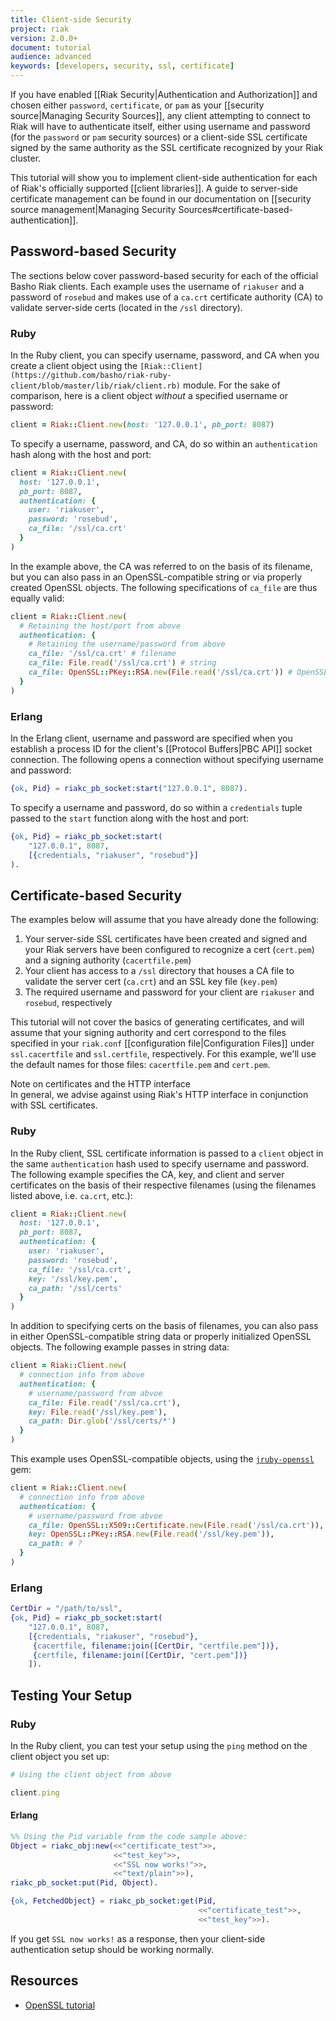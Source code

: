 ```yaml
---
title: Client-side Security
project: riak
version: 2.0.0+
document: tutorial
audience: advanced
keywords: [developers, security, ssl, certificate]
---
```


If you have enabled [[Riak Security|Authentication and Authorization]]
and chosen either `password`, `certificate`, or `pam` as your
[[security source|Managing Security Sources]], any client attempting to
connect to Riak will have to authenticate itself, either using username
and password (for the `password` or `pam` security sources) or a
client-side SSL certificate signed by the same authority as the SSL
certificate recognized by your Riak cluster.

This tutorial will show you to implement client-side authentication for
each of Riak's officially supported [[client libraries]]. A guide to
server-side certificate management can be found in our documentation on
[[security source management|Managing Security Sources#certificate-based-authentication]].

## Password-based Security

The sections below cover password-based security for each of the
official Basho Riak clients. Each example uses the username of
`riakuser` and a password of `rosebud` and makes use of a `ca.crt`
certificate authority (CA) to validate server-side certs (located in the
`/ssl` directory).

### Ruby

In the Ruby client, you can specify username, password, and CA when you
create a client object using the `[Riak::Client](https://github.com/basho/riak-ruby-client/blob/master/lib/riak/client.rb)`
module. For the sake of comparison, here is a client object _without_ a
specified username or password:

```ruby
client = Riak::Client.new(host: '127.0.0.1', pb_port: 8087)
```

To specify a username, password, and CA, do so within an
`authentication` hash along with the host and port:

```ruby
client = Riak::Client.new(
  host: '127.0.0.1',
  pb_port: 8087,
  authentication: {
  	user: 'riakuser',
  	password: 'rosebud',
    ca_file: '/ssl/ca.crt'
  }
)
```

In the example above, the CA was referred to on the basis of its
filename, but you can also pass in an OpenSSL-compatible string or via
properly created OpenSSL objects. The following specifications of
`ca_file` are thus equally valid:

```ruby
client = Riak::Client.new(
  # Retaining the host/port from above
  authentication: {
    # Retaining the username/password from above
    ca_file: '/ssl/ca.crt' # filename
    ca_file: File.read('/ssl/ca.crt') # string
    ca_file: OpenSSL::PKey::RSA.new(File.read('/ssl/ca.crt')) # OpenSSL object
  }
)
```

### Erlang

In the Erlang client, username and password are specified when you
establish a process ID for the client's [[Protocol Buffers|PBC API]]
socket connection. The following opens a connection without specifying
username and password:

```erlang
{ok, Pid} = riakc_pb_socket:start("127.0.0.1", 8087).
```

To specify a username and password, do so within a `credentials` tuple
passed to the `start` function along with the host and port:

```erlang
{ok, Pid} = riakc_pb_socket:start(
    "127.0.0.1", 8087,
    [{credentials, "riakuser", "rosebud"}]
).
```

## Certificate-based Security

The examples below will assume that you have already done the following:

1. Your server-side SSL certificates have been created and signed and your Riak servers have been configured to recognize a cert (`cert.pem`) and a signing authority (`cacertfile.pem`)
2. Your client has access to a `/ssl` directory that houses a CA file to validate the server cert (`ca.crt`) and an SSL key file (`key.pem`)
3. The required username and password for your client are `riakuser` and `rosebud`, respectively

This tutorial will not cover the basics of generating certificates, and
will assume that your signing authority and cert correspond to the files
specified in your `riak.conf` [[configuration file|Configuration Files]]
under `ssl.cacertfile` and `ssl.certfile`, respectively. For this
example, we'll use the default names for those files: `cacertfile.pem`
and `cert.pem`.

<div class="note">
<div class="title">Note on certificates and the HTTP interface</div>
In general, we advise against using Riak's HTTP interface in
conjunction with SSL certificates.
</div>

### Ruby

In the Ruby client, SSL certificate information is passed to a `client`
object in the same `authentication` hash used to specify username and
password. The following example specifies the CA, key, and client and
server certificates on the basis of their respective filenames (using
the filenames listed above, i.e. `ca.crt`, etc.):

```ruby
client = Riak::Client.new(
  host: '127.0.0.1',
  pb_port: 8087,
  authentication: {
    user: 'riakuser',
    password: 'rosebud',
    ca_file: '/ssl/ca.crt',
    key: '/ssl/key.pem',
    ca_path: '/ssl/certs'
  }
)
```

In addition to specifying certs on the basis of filenames, you can also
pass in either OpenSSL-compatible string data or properly initialized
OpenSSL objects. The following example passes in string data:

```ruby
client = Riak::Client.new(
  # connection info from above
  authentication: {
    # username/password from abvoe
    ca_file: File.read('/ssl/ca.crt'),
    key: File.read('/ssl/key.pem'),
    ca_path: Dir.glob('/ssl/certs/*')
  }
)
```

This example uses OpenSSL-compatible objects, using the
[`jruby-openssl`](https://rubygems.org/gems/jruby-openssl) gem:

```ruby
client = Riak::Client.new(
  # connection info from above
  authentication: {
    # username/password from abvoe
    ca_file: OpenSSL::X509::Certificate.new(File.read('/ssl/ca.crt')),
    key: OpenSSL::PKey::RSA.new(File.read('/ssl/key.pem')),
    ca_path: # ?
  }
)
```

### Erlang

```erlang
CertDir = "/path/to/ssl",
{ok, Pid} = riakc_pb_socket:start(
    "127.0.0.1", 8087,
    [{credentials, "riakuser", "rosebud"},
     {cacertfile, filename:join([CertDir, "certfile.pem"])},
     {certfile, filename:join([CertDir, "cert.pem"])}
    ]).
```

## Testing Your Setup

### Ruby

In the Ruby client, you can test your setup using the `ping` method on
the client object you set up:

```ruby
# Using the client object from above

client.ping
```

#### Erlang

```erlang
%% Using the Pid variable from the code sample above:
Object = riakc_obj:new(<<"certificate_test">>,
                       <<"test_key">>,
                       <<"SSL now works!">>,
                       <<"text/plain">>),
riakc_pb_socket:put(Pid, Object).

{ok, FetchedObject} = riakc_pb_socket:get(Pid,
                                          <<"certificate_test">>,
                                          <<"test_key">>).
```

If you get `SSL now works!` as a response, then your client-side authentication setup should be working normally.

## Resources

* [OpenSSL tutorial](http://www.madboa.com/geek/openssl/)
